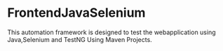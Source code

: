 # FrontendJavaSelenium
This automation framework is designed to test the webapplication using Java,Selenium and TestNG Using Maven Projects.
